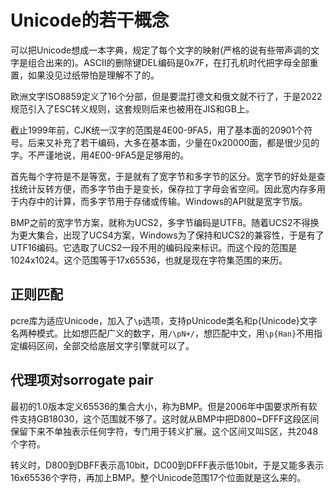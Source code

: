 # Unicode的若干概念

可以把Unicode想成一本字典，规定了每个文字的映射(严格的说有些带声调的文字是组合出来的)。ASCII的删除键DEL编码是0x7F，在打孔机时代把字母全部重置，如果没见过纸带怕是理解不了的。

欧洲文字ISO8859定义了16个分部，但是要混打德文和俄文就不行了，于是2022规范引入了ESC转义规则，这套规则后来也被用在JIS和GB上。

截止1999年前，CJK统一汉字的范围是4E00-9FA5，用了基本面的20901个符号。后来又补充了若干编码，大多在基本面，少量在0x20000面，都是很少见的字。不严谨地说，用4E00-9FA5是足够用的。

首先每个字符是不是等宽，于是就有了宽字节和多字节的区分。宽字节的好处是查找统计反转方便，而多字节由于是变长，保存拉丁字母会省空间。因此宽内存多用于内存中的计算，而多字节用于存储或传输。Windows的API就是宽字节版。

BMP之前的宽字节方案，就称为UCS2，多字节编码是UTF8。随着UCS2不得换为更大集合，出现了UCS4方案，Windows为了保持和UCS2的兼容性，于是有了UTF16编码。它选取了UCS2一段不用的编码段来标识。而这个段的范围是1024x1024。这个范围等于17x65536，也就是现在字符集范围的来历。

## 正则匹配

pcre库为适应Unicode，加入了`\p`选项，支持pUnicode类名和p{Unicode}文字名两种模式。比如想匹配广义的数字，用`/\pN+/`，想匹配中文，用`\p{Han}`不用指定编码区间，全部交给底层文字引擎就可以了。

## 代理项对sorrogate pair

最初的1.0版本定义65536的集合大小，称为BMP。但是2006年中国要求所有软件支持GB18030，这个范围就不够了。这时就从BMP中把D800~DFFF这段区间保留下来不单独表示任何字符，专门用于转义扩展。这个区间又叫S区，共2048个字符。

转义时，D800到DBFF表示高10bit，DC00到DFFF表示低10bit，于是又能多表示16x65536个字符，再加上BMP。整个Unicode范围17个位面就是这么来的。